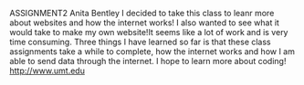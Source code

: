 ASSIGNMENT2
Anita Bentley
I decided to take this class to leanr more about websites and how the internet works! I also wanted to see what it would take to make my own website!It seems like a lot of work and is very time consuming.
Three things I have learned so far is that these class assignments take a while to complete, how the internet works and how I am able to send data through the internet. I hope to learn more about coding!
http://www.umt.edu 
